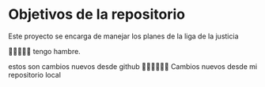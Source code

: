# Objetivos de la repositorio

Este proyecto se encarga de manejar los planes de la liga de la justicia

🍔🍔🍔🍔🍔 tengo hambre.

estos son cambios nuevos desde github 🍻🍻🍻🍻🍻🍻
Cambios nuevos desde mi
repositorio local
